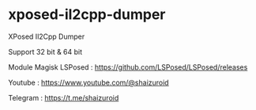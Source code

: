 # xposed-il2cpp-dumper
XPosed Il2Cpp Dumper

Support 32 bit & 64 bit

Module Magisk LSPosed : https://github.com/LSPosed/LSPosed/releases

Youtube : https://www.youtube.com/@shaizuroid

Telegram : https://t.me/shaizuroid
